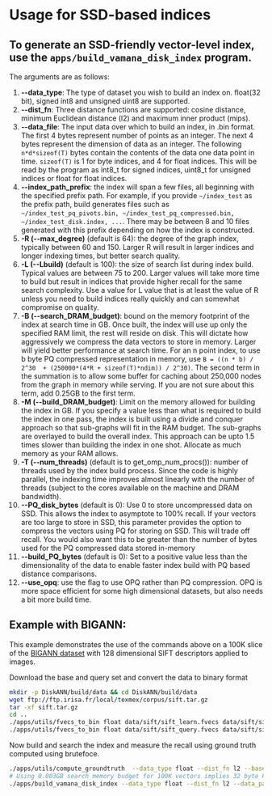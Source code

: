 **Usage for SSD-based indices**
===============================

To generate an SSD-friendly vector-level index, use the `apps/build_vamana_disk_index` program. 
----------------------------------------------------------------------------

The arguments are as follows:

1. **--data_type**: The type of dataset you wish to build an index on. float(32 bit), signed int8 and unsigned uint8 are supported. 
2. **--dist_fn**: Three distance functions are supported: cosine distance, minimum Euclidean distance (l2) and maximum inner product (mips).
3. **--data_file**: The input data over which to build an index, in .bin format. The first 4 bytes represent number of points as an integer. The next 4 bytes represent the dimension of data as an integer. The following `n*d*sizeof(T)` bytes contain the contents of the data one data point in time. `sizeof(T)` is 1 for byte indices, and 4 for float indices. This will be read by the program as int8_t for signed indices, uint8_t for unsigned indices or float for float indices.
4. **--index_path_prefix**: the index will span a few files, all beginning with the specified prefix path. For example, if you provide `~/index_test` as the prefix path, build  generates files such as `~/index_test_pq_pivots.bin, ~/index_test_pq_compressed.bin, ~/index_test_disk.index, ...`. There may be between 8 and 10 files generated with this prefix depending on how the index is constructed.
5. **-R (--max_degree)**  (default is 64): the degree of the graph index, typically between 60 and 150. Larger R will result in larger indices and longer indexing times, but better search quality. 
6. **-L (--Lbuild)**  (default is 100): the size of search list during index build. Typical values are between 75 to 200. Larger values will take more time to build but result in indices that provide higher recall for the same search complexity. Use a value for L value that is at least the value of R unless you need to build indices really quickly and can somewhat compromise on quality. 
7. **-B (--search_DRAM_budget)**: bound on the memory footprint of the index at search time in GB. Once built, the index will use up only the specified RAM limit, the rest will reside on disk. This will dictate how aggressively we compress the data vectors to store in memory. Larger will yield better performance at search time. For an n point index, to use b byte PQ compressed representation in memory, use `B = ((n * b) / 2^30  + (250000*(4*R + sizeof(T)*ndim)) / 2^30)`. The second term in the summation is to allow some buffer for caching about 250,000 nodes from the graph in memory while serving.  If you are not sure about this term, add 0.25GB to the first term. 
8. **-M (--build_DRAM_budget)**: Limit on the memory allowed for building the index in GB. If you specify a value less than what is required to build the index in one pass, the index is  built using a divide and conquer approach so that  sub-graphs will fit in the RAM budget. The sub-graphs are overlayed to build the overall index. This approach can be upto 1.5 times slower than building the index in one shot. Allocate as much memory as your RAM allows.
9. **-T (--num_threads)** (default is to get_omp_num_procs()): number of threads used by the index build process. Since the code is highly parallel, the  indexing time improves almost linearly with the number of threads (subject to the cores available on the machine and DRAM bandwidth).
10. **--PQ_disk_bytes**  (default is 0): Use 0 to store uncompressed data on SSD. This allows the index to asymptote to 100% recall. If your vectors are too large to store in SSD, this parameter provides the option to compress the vectors using PQ for storing on SSD. This will trade off recall. You would also want this to be greater than the number of bytes used for the PQ compressed data stored in-memory
11. **--build_PQ_bytes** (default is 0): Set to a positive value less than the dimensionality of the data to enable faster index build with PQ based distance comparisons. 
12. **--use_opq**: use the flag to use OPQ rather than PQ compression. OPQ is more space efficient for some high dimensional datasets, but also needs a bit more build time.


Example with BIGANN:
--------------------

This example demonstrates the use of the commands above on a 100K slice of the [BIGANN dataset](http://corpus-texmex.irisa.fr/) with 128 dimensional SIFT descriptors applied to images. 

Download the base and query set and convert the data to binary format
```bash
mkdir -p DiskANN/build/data && cd DiskANN/build/data
wget ftp://ftp.irisa.fr/local/texmex/corpus/sift.tar.gz
tar -xf sift.tar.gz
cd ..
./apps/utils/fvecs_to_bin float data/sift/sift_learn.fvecs data/sift/sift_learn.fbin
./apps/utils/fvecs_to_bin float data/sift/sift_query.fvecs data/sift/sift_query.fbin
```

Now build and search the index and measure the recall using ground truth computed using brutefoce. 
```bash
./apps/utils/compute_groundtruth  --data_type float --dist_fn l2 --base_file data/sift/sift_learn.fbin --query_file  data/sift/sift_query.fbin --gt_file data/sift/sift_query_learn_gt100 --K 100
# Using 0.003GB search memory budget for 100K vectors implies 32 byte PQ compression
./apps/build_vamana_disk_index --data_type float --dist_fn l2 --data_path data/sift/sift_learn.fbin --index_path_prefix data/sift/disk_index_sift_learn_R32_L50_A1.2 -R 32 -L50 -B 0.003 -M 1
 ```